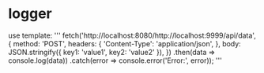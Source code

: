 # logger

use template:
'''
fetch('http://localhost:8080/http://localhost:9999/api/data', {
method: 'POST',
headers: {
'Content-Type': 'application/json',
},
body: JSON.stringify({ key1: 'value1', key2: 'value2' }),
})
.then(data => console.log(data))
.catch(error => console.error('Error:', error));
'''
